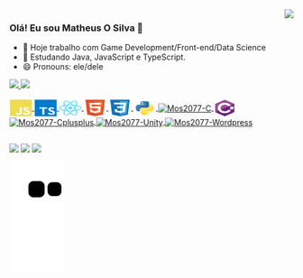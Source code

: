 <img align="right" height="270em" src="https://github.com/account">

### Olá! Eu sou Matheus O Silva 👋

- 🔭 Hoje trabalho com Game Development/Front-end/Data Science
- 🌱 Estudando Java, JavaScript e TypeScript.
- 😄 Pronouns: ele/dele

<div align="left">
  <a href="https://github.com/Mos2077">
  <img height="180em" src="https://github-readme-stats.vercel.app/api?username=Mos2077&show_icons=true&theme=dark&include_all_commits=true&count_private=true"/>
  <img height="180em" src="https://github-readme-stats.vercel.app/api/top-langs/?username=Mos2077&layout=compact&langs_count=7&theme=dark"/>
</div>
  
<div style="display: inline_block"><br>
  <img align="center" alt="Mos2077-Js" height="30" width="40" src="https://raw.githubusercontent.com/devicons/devicon/master/icons/javascript/javascript-plain.svg">
  <img align="center" alt="Mos2077-Ts" height="30" width="40" src="https://raw.githubusercontent.com/devicons/devicon/master/icons/typescript/typescript-plain.svg">
  <img align="center" alt="Mos2077-React" height="30" width="40" src="https://raw.githubusercontent.com/devicons/devicon/master/icons/react/react-original.svg">
  <img align="center" alt="Mos2077-HTML" height="30" width="40" src="https://raw.githubusercontent.com/devicons/devicon/master/icons/html5/html5-original.svg">
  <img align="center" alt="Mos2077-CSS" height="30" width="40" src="https://raw.githubusercontent.com/devicons/devicon/master/icons/css3/css3-original.svg">
  <img align="center" alt="Mos2077-Python" height="30" width="40" src="https://raw.githubusercontent.com/devicons/devicon/master/icons/python/python-original.svg">
  <img align="center" alt="Mos2077-C" height="30" width"40"
src="https://cdn.jsdelivr.net/gh/devicons/devicon/icons/c/c-original.svg">
  <img align="center" alt="Mos2077-Csharp" height="30" width="40" src="https://raw.githubusercontent.com/devicons/devicon/master/icons/csharp/csharp-original.svg">
  <img align="center" alt="Mos2077-Cplusplus" height="30" widht="40" 
src="https://cdn.jsdelivr.net/gh/devicons/devicon/icons/cplusplus/cplusplus-original.svg">
  <img align="center" alt="Mos2077-Unity" height="30"  widht="40"
 src="https://cdn.jsdelivr.net/gh/devicons/devicon/icons/unity/unity-original.svg">
  <img align="center" alt="Mos2077-Wordpress" height="30" widht="40"
       src="https://cdn.jsdelivr.net/gh/devicons/devicon/icons/wordpress/wordpress-original.svg" >
</div>
  
  ##
 
<div> 

  <a href="https://instagram.com/matheus_devgame" target="_blank"><img src="https://img.shields.io/badge/-Instagram-%23E4405F?style=for-the-badge&logo=instagram&logoColor=white" target="_blank"></a>
  <a href = "mailto:oliveiramatheus709@gmail.com"><img src="https://img.shields.io/badge/-Gmail-%23333?style=for-the-badge&logo=gmail&logoColor=white" target="_blank"></a>
  <a href="https://www.linkedin.com/in/matheus-oliveira-silva-4b95141b0" target="_blank"><img src="https://img.shields.io/badge/-LinkedIn-%230077B5?style=for-the-badge&logo=linkedin&logoColor=white" target="_blank"></a> 
 
  ![Snake animation](https://github.com/Mos2077/Mos2077/blob/output/github-contribution-grid-snake.svg)
 
</div>

